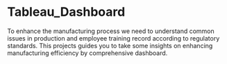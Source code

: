# Tableau_Dashboard
To enhance the manufacturing process we need to understand common issues in production and employee training record according to regulatory standards. This projects guides you to take some insights on enhancing manufacturing efficiency by comprehensive dashboard.
